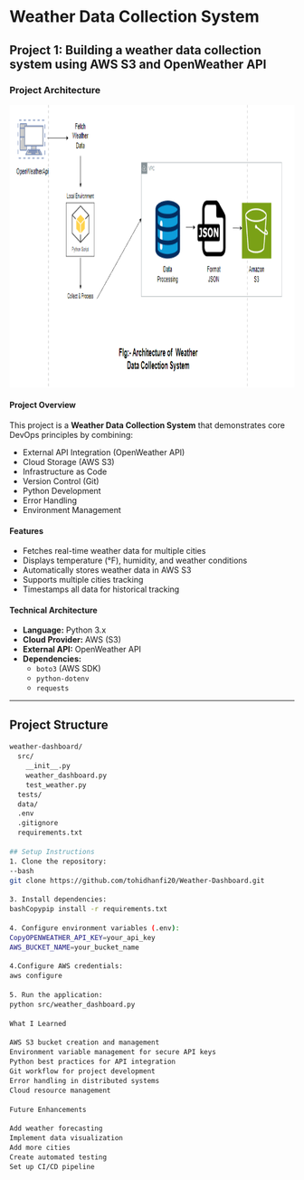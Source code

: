# Weather Data Collection System

## Project 1: Building a weather data collection system using AWS S3 and OpenWeather API

### Project Architecture

<img width="1000" height="500" src=https://github.com/tohidhanfi20/Weather-Dashboard/blob/main/weather.png>

#### Project Overview

This project is a **Weather Data Collection System** that demonstrates core DevOps principles by combining:

- External API Integration (OpenWeather API)
- Cloud Storage (AWS S3)
- Infrastructure as Code
- Version Control (Git)
- Python Development
- Error Handling
- Environment Management

#### Features

- Fetches real-time weather data for multiple cities
- Displays temperature (°F), humidity, and weather conditions
- Automatically stores weather data in AWS S3
- Supports multiple cities tracking
- Timestamps all data for historical tracking

#### Technical Architecture

- **Language:** Python 3.x
- **Cloud Provider:** AWS (S3)
- **External API:** OpenWeather API
- **Dependencies:**
  - `boto3` (AWS SDK)
  - `python-dotenv`
  - `requests`

---

## Project Structure

```bash
weather-dashboard/
  src/
    __init__.py
    weather_dashboard.py
    test_weather.py
  tests/
  data/
  .env
  .gitignore
  requirements.txt

## Setup Instructions
1. Clone the repository:
--bash
git clone https://github.com/tohidhanfi20/Weather-Dashboard.git

3. Install dependencies:
bashCopypip install -r requirements.txt

4. Configure environment variables (.env):
CopyOPENWEATHER_API_KEY=your_api_key
AWS_BUCKET_NAME=your_bucket_name

4.Configure AWS credentials:
aws configure

5. Run the application:
python src/weather_dashboard.py

What I Learned

AWS S3 bucket creation and management
Environment variable management for secure API keys
Python best practices for API integration
Git workflow for project development
Error handling in distributed systems
Cloud resource management

Future Enhancements

Add weather forecasting
Implement data visualization
Add more cities
Create automated testing
Set up CI/CD pipeline
